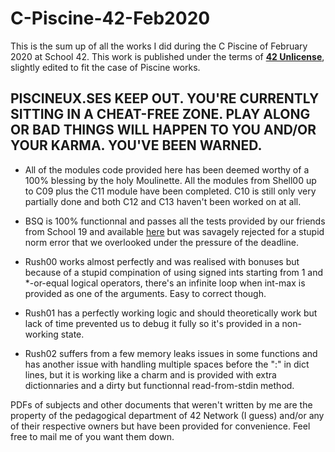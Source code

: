 # C-Piscine-42-Feb2020

This is the sum up of all the works I did during the C Piscine of February 2020 at School 42.
This work is published under the terms of **[42 Unlicense](https://github.com/gcamerli/42unlicense)**, slightly edited to fit the case of Piscine works.

## __PISCINEUX.SES KEEP OUT. YOU'RE CURRENTLY SITTING IN A CHEAT-FREE ZONE. PLAY ALONG OR BAD THINGS WILL HAPPEN TO YOU AND/OR YOUR KARMA. YOU'VE BEEN WARNED.__

* All of the modules code provided here has been deemed worthy of a 100% blessing by the holy Moulinette. All the modules from Shell00 up to C09 plus the C11 module have been completed. C10 is still only very partially done and both C12 and C13 haven't been worked on at all.

* BSQ is 100% functionnal and passes all the tests provided by our friends from School 19 and available [here](https://github.com/YuuK10/BSQ-tests) but was savagely rejected for a stupid norm error that we overlooked under the pressure of the deadline.

* Rush00 works almost perfectly and was realised with bonuses but because of a stupid compination of using signed ints starting from 1 and *-or-equal logical operators, there's an infinite loop when int-max is provided as one of the arguments. Easy to correct though.

* Rush01 has a perfectly working logic and should theoretically work but lack of time prevented us to debug it fully so it's provided in a non-working state.

* Rush02 suffers from a few memory leaks issues in some functions and has another issue with handling multiple spaces before the ":" in dict lines, but it is working like a charm and is provided with extra dictionnaries and a dirty but functionnal read-from-stdin method.

PDFs of subjects and other documents that weren't written by me are the property of the pedagogical department of 42 Network (I guess) and/or any of their respective owners but have been provided for convenience. Feel free to mail me of you want them down.

